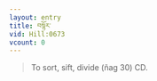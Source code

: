 ```yaml
---
layout: entry
title: བསྙོར་
vid: Hill:0673
vcount: 0
---
```


> To sort, sift, divide (ñag 30) CD\.

